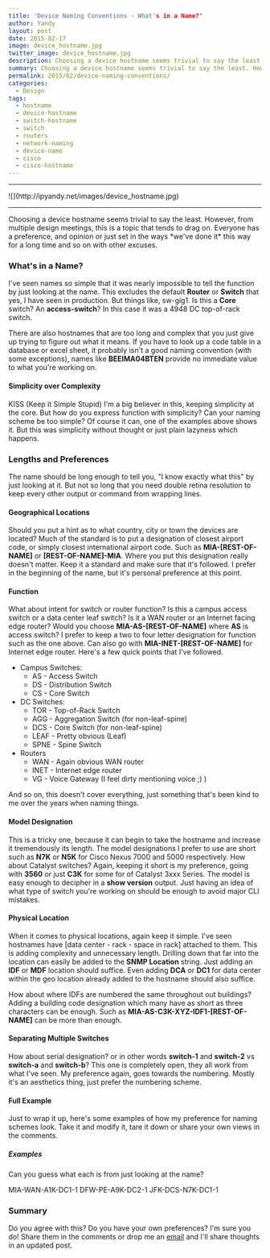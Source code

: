 ```yaml
---
title: 'Device Naming Conventions - What's in a Name?'
author: Yandy
layout: post
date: 2015-02-17
image: device_hostname.jpg
twitter_image: device_hostname.jpg
description: Choosing a device hostname seems trivial to say the least. This is not always the case when discussing it in the open.
summary: Choosing a device hostname seems trivial to say the least. However, from multiple design meetings, this is a topic that tends to drag on. Everyone has a preference, and opinion or just set in the ways *we've done* this way for a long time.
permalink: 2015/02/device-naming-conventions/
categories:
  - Design
tags:
  - hostname
  - device-hostname
  - switch-hostname
  - switch
  - routers
  - network-naming
  - device-name
  - cisco
  - cisco-hostname
---
```

<hr>
![](http://ipyandy.net/images/device_hostname.jpg)
<hr>
Choosing a device hostname seems trivial to say the least. However, from multiple design meetings, this is a topic that tends to drag on. Everyone has a preference, and opinion or just set in the ways *we've done it* this way for a long time and so on with other excuses.

### What's in a Name?

I've seen names so simple that it was nearly impossible to tell the function by just looking at the name. This excludes the default **Router** or **Switch** that yes, I have seen in production. But things like, sw-gig1. Is this a **Core** switch? An **access-switch**? In this case it was a 4948 DC top-of-rack switch. 

There are also hostnames that are too long and complex that you just give up trying to figure out what it means. If you have to look up a code table in a database or excel sheet, it probably isn't a good naming convention (with some exceptions), names like **BEEIMA04BTEN** provide no immediate value to what you're working on.

#### Simplicity over Complexity

KISS (Keep it Simple Stupid) I'm a big believer in this, keeping simplicity at the core. But how do you express function with simplicity? Can your naming scheme be too simple? Of course it can, one of the examples above shows it. But this was simplicity without thought or just plain lazyness which happens.

### Lengths and Preferences

The name should be long enough to tell you, "I know exactly what this" by just looking at it. But not so long that you need double retina resolution to keep every other output or command from wrapping lines.

#### Geographical Locations

Should you put a hint as to what country, city or town the devices are located? Much of the standard is to put a designation of closest airport code, or simply closest international airport code. Such as **MIA-[REST-OF-NAME]** or **[REST-OF-NAME]-MIA**. Where you put this designation really doesn't matter. Keep it a standard and make sure that it's followed. I prefer in the beginning of the name, but it's personal preference at this point.

#### Function

What about intent for switch or router function? Is this a campus access switch or a data center leaf switch? Is it a WAN router or an Internet facing edge router? Would you choose **MIA-AS-[REST-OF-NAME]** where **AS** is access switch? I prefer to keep a two to four letter designation for function such as the one above. Can also go with **MIA-INET-[REST-OF-NAME]** for Internet edge router.  Here's a few quick points that I've followed.

* Campus Switches:
	* AS - Access Switch
	* DS - Distribution Switch
	* CS - Core Switch
* DC Switches:
	* TOR - Top-of-Rack Switch
	* AGG - Aggregation Switch (for non-leaf-spine)
	* DCS - Core Switch (for non-leaf-spine)
	* LEAF - Pretty obvious (Leaf)
	* SPNE - Spine Switch
* Routers
	* WAN - Again obvious WAN router
	* INET - Internet edge router
	* VG - Voice Gateway (I feel dirty mentioning voice ;) )

And so on, this doesn't cover everything, just something that's been kind to me over the years when naming things. 

#### Model Designation

This is a tricky one, because it can begin to take the hostname and increase it tremendously its length. The model designations I prefer to use are short such as **N7K** or **N5K** for Cisco Nexus 7000 and 5000 respectively. How about Catalyst switches? Again, keeping it short is my preference, going with **3560** or just **C3K** for some for of Catalyst 3xxx Series. The model is easy enough to decipher in a **show version** output. Just having an idea of what type of switch you're working on should be enough to avoid major CLI mistakes.

#### Physical Location

When it comes to physical locations, again keep it simple. I've seen hostnames have [data center - rack - space in rack] attached to them. This is adding complexity and unnecessary length. Drilling down that far into the location can easily be added to the **SNMP Location** string. Just adding an **IDF** or **MDF** location should suffice. Even adding **DCA** or **DC1** for data center within the geo location already added to the hostname should also suffice. 

How about where IDFs are numbered the same throughout out buildings? Adding a building code designation which many have as short as three characters can be enough. Such as **MIA-AS-C3K-XYZ-IDF1-[REST-OF-NAME]** can be more than enough.

#### Separating Multiple Switches

How about serial designation? or in other words **switch-1** and **switch-2** vs **switch-a** and **switch-b**? This one is completely open, they all work from what I've seen. My preference again, goes towards the numbering. Mostly it's an aesthetics thing, just prefer the numbering scheme.

#### Full Example

Just to wrap it up, here's some examples of how my preference for naming schemes look. Take it and modify it, tare it down or share your own views in the comments.

##### Examples

Can you guess what each is from just looking at the name?

MIA-WAN-A1K-DC1-1
DFW-PE-A9K-DC2-1
JFK-DCS-N7K-DC1-1

### Summary

Do you agree with this? Do you have your own preferences? I'm sure you do! Share them in the comments or drop me an [email][1] and I'll share thoughts in an updated post.

[1]: mailto:yr@ipyandy.net